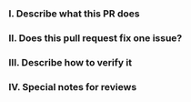 ### Ⅰ. Describe what this PR does


### Ⅱ. Does this pull request fix one issue?
<!--If so, add "fixes #xxxx" below in the next line, for example, fixes #15. Otherwise, add "NONE" -->

### Ⅲ. Describe how to verify it


### Ⅳ. Special notes for reviews

